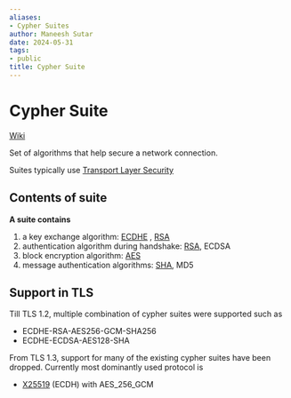 ```yaml
---
aliases:
- Cypher Suites
author: Maneesh Sutar
date: 2024-05-31
tags:
- public
title: Cypher Suite
---
```


# Cypher Suite

[Wiki](https://en.wikipedia.org/wiki/Cipher_suite)

Set of algorithms that help secure a network connection.

Suites typically use [Transport Layer Security](https://en.wikipedia.org/wiki/Transport_Layer_Security "Transport Layer Security") 

## Contents of suite

**A suite contains**

1. a key exchange algorithm: [ECDHE](DH.md#ECDH) , [RSA](rsa.md)
1. authentication algorithm during handshake: [RSA](rsa.md), ECDSA
1. block encryption algorithm: [AES](AES.md)
1. message authentication algorithms: [SHA](sha.md), MD5

## Support in TLS

Till TLS 1.2, multiple combination of cypher suites were supported such as

* ECDHE-RSA-AES256-GCM-SHA256
* ECDHE-ECDSA-AES128-SHA

From TLS 1.3, support for many of the existing cypher suites have been dropped. Currently most dominantly used protocol is

* [X25519](https://en.wikipedia.org/wiki/Curve25519) (ECDH) with AES_256_GCM
